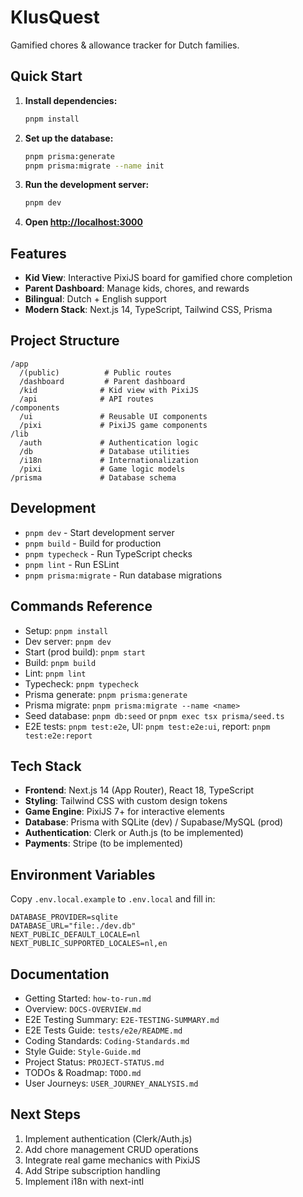 # KlusQuest

Gamified chores & allowance tracker for Dutch families.

## Quick Start

1. **Install dependencies:**
   ```bash
   pnpm install
   ```

2. **Set up the database:**
   ```bash
   pnpm prisma:generate
   pnpm prisma:migrate --name init
   ```

3. **Run the development server:**
   ```bash
   pnpm dev
   ```

4. **Open [http://localhost:3000](http://localhost:3000)**

## Features

- **Kid View**: Interactive PixiJS board for gamified chore completion
- **Parent Dashboard**: Manage kids, chores, and rewards
- **Bilingual**: Dutch + English support
- **Modern Stack**: Next.js 14, TypeScript, Tailwind CSS, Prisma

## Project Structure

```
/app
  /(public)          # Public routes
  /dashboard         # Parent dashboard
  /kid              # Kid view with PixiJS
  /api              # API routes
/components
  /ui               # Reusable UI components
  /pixi             # PixiJS game components
/lib
  /auth             # Authentication logic
  /db               # Database utilities
  /i18n             # Internationalization
  /pixi             # Game logic models
/prisma             # Database schema
```

## Development

- `pnpm dev` - Start development server
- `pnpm build` - Build for production
- `pnpm typecheck` - Run TypeScript checks
- `pnpm lint` - Run ESLint
- `pnpm prisma:migrate` - Run database migrations

## Commands Reference

- Setup: `pnpm install`
- Dev server: `pnpm dev`
- Start (prod build): `pnpm start`
- Build: `pnpm build`
- Lint: `pnpm lint`
- Typecheck: `pnpm typecheck`
- Prisma generate: `pnpm prisma:generate`
- Prisma migrate: `pnpm prisma:migrate --name <name>`
- Seed database: `pnpm db:seed` or `pnpm exec tsx prisma/seed.ts`
- E2E tests: `pnpm test:e2e`, UI: `pnpm test:e2e:ui`, report: `pnpm test:e2e:report`

## Tech Stack

- **Frontend**: Next.js 14 (App Router), React 18, TypeScript
- **Styling**: Tailwind CSS with custom design tokens
- **Game Engine**: PixiJS 7+ for interactive elements
- **Database**: Prisma with SQLite (dev) / Supabase/MySQL (prod)
- **Authentication**: Clerk or Auth.js (to be implemented)
- **Payments**: Stripe (to be implemented)

## Environment Variables

Copy `.env.local.example` to `.env.local` and fill in:

```env
DATABASE_PROVIDER=sqlite
DATABASE_URL="file:./dev.db"
NEXT_PUBLIC_DEFAULT_LOCALE=nl
NEXT_PUBLIC_SUPPORTED_LOCALES=nl,en
```

## Documentation

- Getting Started: `how-to-run.md`
- Overview: `DOCS-OVERVIEW.md`
- E2E Testing Summary: `E2E-TESTING-SUMMARY.md`
- E2E Tests Guide: `tests/e2e/README.md`
- Coding Standards: `Coding-Standards.md`
- Style Guide: `Style-Guide.md`
- Project Status: `PROJECT-STATUS.md`
- TODOs & Roadmap: `TODO.md`
- User Journeys: `USER_JOURNEY_ANALYSIS.md`

## Next Steps

1. Implement authentication (Clerk/Auth.js)
2. Add chore management CRUD operations
3. Integrate real game mechanics with PixiJS
4. Add Stripe subscription handling
5. Implement i18n with next-intl 
